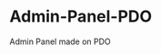 # Admin-Panel-PDO
Admin Panel made on PDO
<blockquote class="imgur-embed-pub" lang="en" data-id="a/L3Agbn9"><a href="//imgur.com/L3Agbn9"></a></blockquote><script async src="//s.imgur.com/min/embed.js" charset="utf-8"></script>
